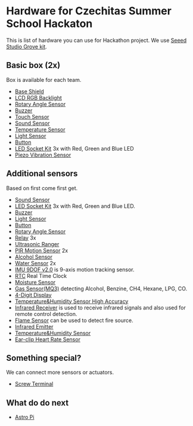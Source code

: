 # Hardware for Czechitas Summer School Hackaton

This is list of hardware you can use for Hackathon project. We use [Seeed Studio Grove kit](http://wiki.seeedstudio.com/Grove_System/).

## Basic box (2x)

Box is available for each team.

* [Base Shield](http://wiki.seeedstudio.com/Base_Shield_V2/)
* [LCD RGB Backlight](http://wiki.seeedstudio.com/Grove-LCD_RGB_Backlight/)
* [Rotary Angle Sensor](http://wiki.seeedstudio.com/Grove-Rotary_Angle_Sensor/)
* [Buzzer](http://wiki.seeedstudio.com/Grove-Buzzer/)
* [Touch Sensor](http://wiki.seeedstudio.com/Grove-Touch_Sensor/)
* [Sound Sensor](http://wiki.seeedstudio.com/Grove-Sound_Sensor/)
* [Temperature Sensor](http://wiki.seeedstudio.com/Grove-Temperature_Sensor/)
* [Light Sensor](http://wiki.seeedstudio.com/Grove-Light_Sensor/)
* [Button](http://wiki.seeedstudio.com/Grove-Button/)
* [LED Socket Kit](http://wiki.seeedstudio.com/Grove-LED_Socket_Kit/) 3x with Red, Green and Blue LED
* [Piezo Vibration Sensor](http://wiki.seeedstudio.com/Grove-Piezo_Vibration_Sensor/)

## Additional sensors

Based on first come first get.

* [Sound Sensor](http://wiki.seeedstudio.com/Grove-Sound_Sensor/)
* [LED Socket Kit](http://wiki.seeedstudio.com/Grove-LED_Socket_Kit/) 3x with Red, Green and Blue LED.
* [Buzzer](http://wiki.seeedstudio.com/Grove-Buzzer/)
* [Light Sensor](http://wiki.seeedstudio.com/Grove-Light_Sensor/)
* [Button](http://wiki.seeedstudio.com/Grove-Button/)
* [Rotary Angle Sensor](http://wiki.seeedstudio.com/Grove-Rotary_Angle_Sensor/)
* [Relay](http://wiki.seeedstudio.com/Grove-Relay/) 3x
* [Ultrasonic Ranger](http://wiki.seeedstudio.com/Grove-Ultrasonic_Ranger/)
* [PIR Motion Sensor](http://wiki.seeedstudio.com/Grove-PIR_Motion_Sensor/) 2x
* [Alcohol Sensor](http://wiki.seeedstudio.com/Grove-Alcohol_Sensor/)
* [Water Sensor](http://wiki.seeedstudio.com/Grove-Water_Sensor/) 2x
* [IMU 9DOF v2.0](http://wiki.seeedstudio.com/Grove-IMU_9DOF_v2.0/) is 9-axis motion tracking sensor.
* [RTC](http://wiki.seeedstudio.com/Grove-RTC/) Real Time Clock
* [Moisture Sensor](http://wiki.seeedstudio.com/Grove-Moisture_Sensor/)
* [Gas Sensor(MQ3)](http://wiki.seeedstudio.com/Grove-Gas_Sensor-MQ3/) detecting Alcohol, Benzine, CH4, Hexane, LPG, CO.
* [4-Digit Display](http://wiki.seeedstudio.com/Grove-4-Digit_Display/)
* [Temperature&Humidity Sensor High Accuracy](http://wiki.seeedstudio.com/Grove-TemptureAndHumidity_Sensor-High-Accuracy_AndMini-v1.0/)
* [Infrared Receiver](http://wiki.seeedstudio.com/Grove-Infrared_Receiver/) is used to receive infrared signals and also used for remote control detection.
* [Flame Sensor](http://wiki.seeedstudio.com/Grove-Flame_Sensor/) can be used to detect fire source.
* [Infrared Emitter](http://wiki.seeedstudio.com/Grove-Infrared_Emitter/)
* [Temperature&Humidity Sensor](http://wiki.seeedstudio.com/Grove-TemperatureAndHumidity_Sensor/)
* [Ear-clip Heart Rate Sensor](http://wiki.seeedstudio.com/Grove-Ear-clip_Heart_Rate_Sensor/)

## Something special?

We can connect more sensors or actuators.

* [Screw Terminal](http://wiki.seeedstudio.com/Grove-Screw_Terminal/)

## What do do next

* [Astro Pi](https://astro-pi.org/)

